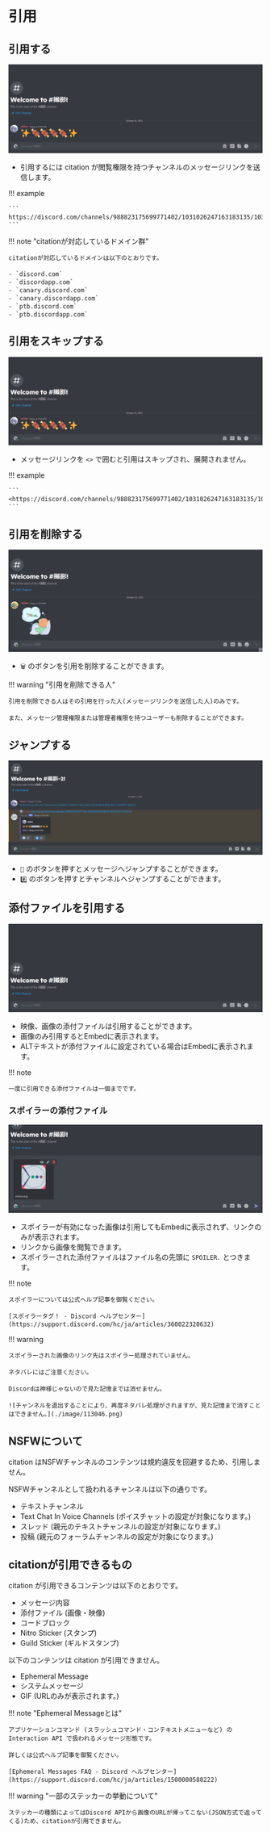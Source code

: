 # 引用

## 引用する

![引用する様子](./image/gif/quote.gif)

- 引用するには citation が閲覧権限を持つチャンネルのメッセージリンクを送信します。

!!! example

    ```
    https://discord.com/channels/988823175699771402/1031026247163183135/1031028201977282631
    ```

!!! note "citationが対応しているドメイン群"

    citationが対応しているドメインは以下のとおりです。

    - `discord.com`
    - `discordapp.com`
    - `canary.discord.com`
    - `canary.discordapp.com`
    - `ptb.discord.com`
    - `ptb.discordapp.com`

## 引用をスキップする

![引用スキップ機能](./image/gif/quote-skip.gif)

- メッセージリンクを `<>` で囲むと引用はスキップされ、展開されません。

!!! example

    ```
    <https://discord.com/channels/988823175699771402/1031026247163183135/1031028201977282631>
    ```

## 引用を削除する

![削除機能](./image/gif/quote-delete.gif)

- `🗑️` のボタンを引用を削除することができます。

!!! warning "引用を削除できる人"

    引用を削除できる人はその引用を行った人(メッセージリンクを送信した人)のみです。

    また、メッセージ管理権限または管理者権限を持つユーザーも削除することができます。

## ジャンプする

![ジャンプ機能](./image/gif/quote-jump.gif)

- `💬` のボタンを押すとメッセージへジャンプすることができます。
- `#️⃣` のボタンを押すとチャンネルへジャンプすることができます。

## 添付ファイルを引用する

![添付ファイルの引用](./image/gif/quote-attachment.gif)

- 映像、画像の添付ファイルは引用することができます。
- 画像のみ引用するとEmbedに表示されます。
- ALTテキストが添付ファイルに設定されている場合はEmbedに表示されます。

!!! note

    一度に引用できる添付ファイルは一個までです。

### スポイラーの添付ファイル

![スポイラーの挙動](./image/gif/quote-spoiler.gif)

- スポイラーが有効になった画像は引用してもEmbedに表示されず、リンクのみが表示されます。
- リンクから画像を閲覧できます。
- スポイラーされた添付ファイルはファイル名の先頭に `SPOILER.` とつきます。

!!! note 

    スポイラーについては公式ヘルプ記事を御覧ください。

    [スポイラータグ！ - Discord ヘルプセンター](https://support.discord.com/hc/ja/articles/360022320632)

!!! warning

    スポイラーされた画像のリンク先はスポイラー処理されていません。

    ネタバレにはご注意ください。

    Discordは神様じゃないので見た記憶までは消せません。

    ![チャンネルを退出することにより、再度ネタバレ処理がされますが、見た記憶まで消すことはできません。](./image/113046.png)

## NSFWについて

citation はNSFWチャンネルのコンテンツは規約違反を回避するため、引用しません。

NSFWチャンネルとして扱われるチャンネルは以下の通りです。

- テキストチャンネル
- Text Chat In Voice Channels (ボイスチャットの設定が対象になります。)
- スレッド (親元のテキストチャンネルの設定が対象になります。)
- 投稿 (親元のフォーラムチャンネルの設定が対象になります。)

## citationが引用できるもの

citation が引用できるコンテンツは以下のとおりです。

- メッセージ内容
- 添付ファイル (画像・映像)
- コードブロック
- Nitro Sticker (スタンプ)
- Guild Sticker (ギルドスタンプ)

以下のコンテンツは citation が引用できません。

- Ephemeral Message
- システムメッセージ
- GIF (URLのみが表示されます。)

!!! note "Ephemeral Messageとは"

    アプリケーションコマンド (スラッシュコマンド・コンテキストメニューなど) の Interaction API で扱われるメッセージ形態です。

    詳しくは公式ヘルプ記事を御覧ください。

    [Ephemeral Messages FAQ - Discord ヘルプセンター](https://support.discord.com/hc/ja/articles/1500000580222)

!!! warning "一部のステッカーの挙動について"

    ステッカーの種類によってはDiscord APIから画像のURLが帰ってこない(JSON方式で返ってくる)ため、citationが引用できません。
